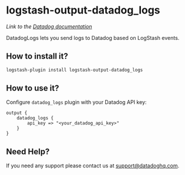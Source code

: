 # logstash-output-datadog_logs
*Link to the [Datadog documentation](https://docs.datadoghq.com/integrations/logstash/#log-collection)*

DatadogLogs lets you send logs to Datadog based on LogStash events.

## How to install it?

```bash
logstash-plugin install logstash-output-datadog_logs
```


## How to use it?

Configure `datadog_logs` plugin with your Datadog API key:

```
output {
    datadog_logs {
        api_key => "<your_datadog_api_key>"
    }
}

```

## Need Help?

If you need any support please contact us at support@datadoghq.com.
